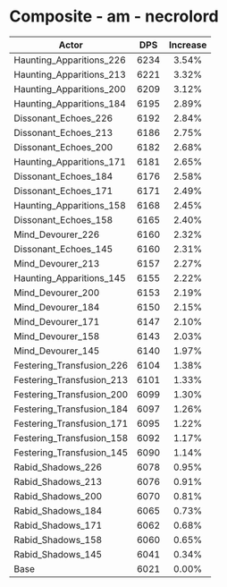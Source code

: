 # Composite - am - necrolord
| Actor | DPS | Increase |
|---|:---:|:---:|
|Haunting_Apparitions_226|6234|3.54%|
|Haunting_Apparitions_213|6221|3.32%|
|Haunting_Apparitions_200|6209|3.12%|
|Haunting_Apparitions_184|6195|2.89%|
|Dissonant_Echoes_226|6192|2.84%|
|Dissonant_Echoes_213|6186|2.75%|
|Dissonant_Echoes_200|6182|2.68%|
|Haunting_Apparitions_171|6181|2.65%|
|Dissonant_Echoes_184|6176|2.58%|
|Dissonant_Echoes_171|6171|2.49%|
|Haunting_Apparitions_158|6168|2.45%|
|Dissonant_Echoes_158|6165|2.40%|
|Mind_Devourer_226|6160|2.32%|
|Dissonant_Echoes_145|6160|2.31%|
|Mind_Devourer_213|6157|2.27%|
|Haunting_Apparitions_145|6155|2.22%|
|Mind_Devourer_200|6153|2.19%|
|Mind_Devourer_184|6150|2.15%|
|Mind_Devourer_171|6147|2.10%|
|Mind_Devourer_158|6143|2.03%|
|Mind_Devourer_145|6140|1.97%|
|Festering_Transfusion_226|6104|1.38%|
|Festering_Transfusion_213|6101|1.33%|
|Festering_Transfusion_200|6099|1.30%|
|Festering_Transfusion_184|6097|1.26%|
|Festering_Transfusion_171|6095|1.22%|
|Festering_Transfusion_158|6092|1.17%|
|Festering_Transfusion_145|6090|1.14%|
|Rabid_Shadows_226|6078|0.95%|
|Rabid_Shadows_213|6076|0.91%|
|Rabid_Shadows_200|6070|0.81%|
|Rabid_Shadows_184|6065|0.73%|
|Rabid_Shadows_171|6062|0.68%|
|Rabid_Shadows_158|6060|0.65%|
|Rabid_Shadows_145|6041|0.34%|
|Base|6021|0.00%|
